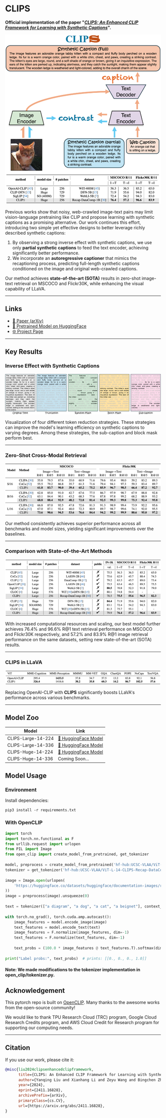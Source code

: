 # **CLIPS**

**Official implementation of the paper "[_CLIPS: An Enhanced CLIP Framework for Learning with Synthetic Captions_](https://arxiv.org/abs/2411.16828)".**


![Method Pipeline](./docs/resources/method.jpg)

Previous works show that noisy, web-crawled image-text pairs may limit vision-language pretraining like CLIP and propose learning with synthetic captions as a promising alternative. Our work continues this effort, introducing two simple yet effective designs to better leverage richly described synthetic captions:

1. By observing a strong inverse effect with synthetic captions, we use only **partial synthetic captions** to feed the text encoder, achieving significantly better performance.
2. We incorporate an **autoregressive captioner** that mimics the recaptioning process, predicting full-length synthetic captions conditioned on the image and original web-crawled captions.

Our method achieves **state-of-the-art (SOTA)** results in zero-shot image-text retrieval on MSCOCO and Flickr30K, while enhancing the visual capability of LLaVA.

---

## **Links**
- [📄 Paper (arXiv)](https://arxiv.org/abs/2411.16828)  
- [🤗 Pretrained Model on HuggingFace](https://huggingface.co/UCSC-VLAA/ViT-L-14-CLIPS-Recap-DataComp-1B)  
- [🌐 Project Page](https://ucsc-vlaa.github.io/CLIPS/)

---

## **Key Results**

### **Inverse Effect with Synthetic Captions**
![Inverse Effect Visualization](./docs/resources/mask_strategy.jpg)

Visualization of four different token reduction strategies. These strategies can improve the model's learning efficiency on synthetic captions to varying degrees. Among these strategies, the sub-caption and block mask perform best.

---

### **Zero-Shot Cross-Modal Retrieval**
![Zero-Shot Retrieval Results](./docs/resources/retrieval.png)

Our method consistently achieves superior performance across all benchmarks and model sizes, yielding significant improvements over the baselines.

---

### **Comparison with State-of-the-Art Methods**
![SOTA Comparison](./docs/resources/sota.png)

With increased computational resources and scaling, our best model further achieves 76.4% and 96.6% R@1 text retrieval performance on MSCOCO and Flickr30K respectively, and 57.2% and 83.9% R@1 image retrieval performance on the same datasets, setting new state-of-the-art (SOTA) results.

---

### **CLIPS in LLaVA**
![LLaVA Results](./docs/resources/LLaVA.png)

Replacing OpenAI-CLIP with **CLIPS** significantly boosts LLaVA's performance across various benchmarks.

---

## **Model Zoo**

| Model          | Link                                                                                     |
|----------------|------------------------------------------------------------------------------------------|
| CLIPS-Large-14-224 | [🤗 HuggingFace Model](https://huggingface.co/UCSC-VLAA/ViT-L-14-CLIPS-224-Recap-DataComp-1B) |
| CLIPS-Large-14-336 | [🤗 HuggingFace Model](https://huggingface.co/UCSC-VLAA/ViT-L-14-CLIPS-Recap-DataComp-1B) |
| CLIPS-Huge-14-224  | [🤗 HuggingFace Model](https://huggingface.co/UCSC-VLAA/ViT-H-14-CLIPS-224-Recap-DataComp-1B) |
| CLIPS-Huge-14-336  | Coming Soon...                                                                          |

## **Model Usage**
### **Environment**
Install dependencies:
```
pip3 install -r requirements.txt
```
### **With OpenCLIP**
```python
import torch
import torch.nn.functional as F
from urllib.request import urlopen
from PIL import Image
from open_clip import create_model_from_pretrained, get_tokenizer

model, preprocess = create_model_from_pretrained('hf-hub:UCSC-VLAA/ViT-L-14-CLIPS-Recap-DataComp-1B')
tokenizer = get_tokenizer('hf-hub:UCSC-VLAA/ViT-L-14-CLIPS-Recap-DataComp-1B')

image = Image.open(urlopen(
    'https://huggingface.co/datasets/huggingface/documentation-images/resolve/main/beignets-task-guide.png'
))
image = preprocess(image).unsqueeze(0)

text = tokenizer(["a diagram", "a dog", "a cat", "a beignet"], context_length=model.context_length)

with torch.no_grad(), torch.cuda.amp.autocast():
    image_features = model.encode_image(image)
    text_features = model.encode_text(text)
    image_features = F.normalize(image_features, dim=-1)
    text_features = F.normalize(text_features, dim=-1)

    text_probs = (100.0 * image_features @ text_features.T).softmax(dim=-1)

print("Label probs:", text_probs)  # prints: [[0., 0., 0., 1.0]]
```
#### Note: We made modifications to the tokenizer implementation in open_clip/tokenizer.py.

## Acknowledgement

This pytorch repo is built on [OpenCLIP](https://github.com/mlfoundations/open_clip). 
Many thanks to the awesome works from the open-source community!

We would like to thank TPU Research Cloud (TRC) program, Google Cloud Research Credits program, and AWS Cloud Credit for Research program for supporting our computing needs.

---

## **Citation**

If you use our work, please cite it:

```bibtex
@misc{liu2024clipsenhancedclipframework,
      title={CLIPS: An Enhanced CLIP Framework for Learning with Synthetic Captions}, 
      author={Yanqing Liu and Xianhang Li and Zeyu Wang and Bingchen Zhao and Cihang Xie},
      year={2024},
      eprint={2411.16828},
      archivePrefix={arXiv},
      primaryClass={cs.CV},
      url={https://arxiv.org/abs/2411.16828}, 
}
